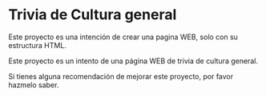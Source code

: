 # Trivia de Cultura general 

Este proyecto es una intención de crear una pagina WEB, solo con su estructura HTML.

Este proyecto es un intento de una página WEB  de trivia de cultura general. 

Si tienes alguna recomendación de mejorar este proyecto, por favor hazmelo saber. 
